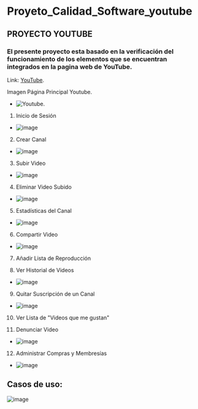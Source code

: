 # Proyeto_Calidad_Software_youtube

## PROYECTO YOUTUBE

### El presente proyecto esta basado en la verificación del funcionamiento de los elementos que se encuentran integrados en la pagina web de YouTube.

Link: [YouTube](https://www.youtube.com/).

Imagen Página Principal Youtube.
- ![Youtube](https://user-images.githubusercontent.com/81272105/137568942-3d6e2f0c-5ce2-48d2-9693-05b10de64c02.JPG).


1. Inicio de Sesión
- ![image](https://user-images.githubusercontent.com/92272211/138010749-3f580a55-57ed-44eb-9b6b-45de2913a8bb.png)

2. Crear Canal
- ![image](https://user-images.githubusercontent.com/92272211/138010904-aa7a2c70-ad77-4e97-9052-bde80e3b8d67.png)

3. Subir Video
- ![image](https://user-images.githubusercontent.com/92272211/138010977-6f745c61-d015-4809-a58a-318cf8ab3b89.png)

4. Eliminar Video Subido
- ![image](https://user-images.githubusercontent.com/92272211/138011042-13096aa3-10e1-4a5d-89f4-e890e516f020.png)

5. Estadísticas del Canal
- ![image](https://user-images.githubusercontent.com/92272211/138011071-2cb11338-5a8c-4e98-a05e-300153c582c0.png)

6. Compartir Video
- ![image](https://user-images.githubusercontent.com/92272211/138011105-d0b9cc4e-6ada-465e-a4b5-14ba251e524c.png)

7. Añadir Lista de Reproducción

8. Ver Historial de Videos
- ![image](https://user-images.githubusercontent.com/92272211/138011275-7f1a6b47-67b3-42ae-bcbd-39e5e5ce448a.png)

9. Quitar Suscripción de un Canal
- ![image](https://user-images.githubusercontent.com/92272211/138011353-ee1988df-72a8-4315-a289-8ad67e9696c2.png)

10. Ver Lista de "Videos que me gustan"

11. Denunciar Video 
- ![image](https://user-images.githubusercontent.com/92272211/138011410-91269588-b6b5-4940-a215-1d4f1b367917.png)

12. Administrar Compras y Membresías

- ![image](https://user-images.githubusercontent.com/92272211/138011427-0b1bf2f2-03d0-43a3-882f-2255932fe9b8.png)


## Casos de uso:
![image](https://user-images.githubusercontent.com/92272211/138010403-f598e210-538c-46fb-8113-7cc35f23a63d.png)
